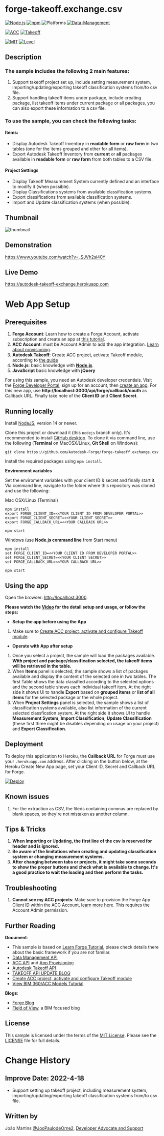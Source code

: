# forge-takeoff.exchange.csv

[![Node.js](https://img.shields.io/badge/Node.js-14.16-blue.svg)](https://nodejs.org/)
[![npm](https://img.shields.io/badge/npm-6.14-blue.svg)](https://www.npmjs.com/)
![Platforms](https://img.shields.io/badge/Web-Windows%20%7C%20MacOS%20%7C%20Linux-lightgray.svg)
[![Data-Management](https://img.shields.io/badge/Data%20Management-v1-green.svg)](http://developer.autodesk.com/)

[![ACC](https://img.shields.io/badge/ACC-v1-green.svg)](http://developer.autodesk.com/)
[![Takeoff](https://img.shields.io/badge/Takeoff-v1-green.svg)](http://developer.autodesk.com/)

[![MIT](https://img.shields.io/badge/License-MIT-blue.svg)](http://opensource.org/licenses/MIT)
[![Level](https://img.shields.io/badge/Level-Intermediate-blue.svg)](http://developer.autodesk.com/)

## Description
### The sample includes the following 2 main features:
1. Support takeoff project set up, include setting measurement system, importing/updating/exporting takeoff classification systems from/to csv file.
2. Support handling takeoff items under package, include creating package, list takeoff items under current package or all packages, you can also export these information to a csv file.

### To use the sample, you can check the following tasks:
#### Items:
- Display Autodesk Takeoff Inventory in **readable form** or **raw form** in two tables (one for the items grouped and other for all items).
- Export Autodesk Takeoff Inventory from **current** or **all** packages available in **readable form** or **raw form** from both tables to a CSV file.
#### Project Settings
- Display Takeoff Measurement System currently defined and an interface to modify it (when possible).
- Display Classifications systems from available classification systems.
- Export classifications from available classification systems.
- Import and Update classification systems (when possible).

## Thumbnail
![thumbnail](/thumbnail.png)

## Demonstration
https://www.youtube.com/watch?v=_SJVh2si40Y

## Live Demo
https://autodesk-takeoff-exchange.herokuapp.com

# Web App Setup

## Prerequisites

1. **Forge Account**: Learn how to create a Forge Account, activate subscription and create an app at [this tutorial](http://learnforge.autodesk.io/#/account/).
2. **ACC Account**: must be Account Admin to add the app integration. [Learn about provisioning](https://forge.autodesk.com/blog/bim-360-docs-provisioning-forge-apps).
3. **Autodesk Takeoff**: Create ACC project, activate Takeoff module, according to [the guide](https://knowledge.autodesk.com/support/takeoff/learn-explore/caas/CloudHelp/cloudhelp/ENU/Takeoff-GS/files/Getting-Started-Takeoff-html.html)
4. **Node.js**: basic knowledge with [**Node.js**](https://nodejs.org/en/).
5. **JavaScript** basic knowledge with **jQuery**

For using this sample, you need an Autodesk developer credentials. Visit the [Forge Developer Portal](https://developer.autodesk.com), sign up for an account, then [create an app](https://developer.autodesk.com/myapps/create). For this new app, use **http://localhost:3000/api/forge/callback/oauth** as Callback URL. Finally take note of the **Client ID** and **Client Secret**.

## Running locally

Install [NodeJS](https://nodejs.org), version 14 or newer.

Clone this project or download it (this `nodejs` branch only). It's recommended to install [GitHub desktop](https://desktop.github.com/). To clone it via command line, use the following (**Terminal** on MacOSX/Linux, **Git Shell** on Windows):

    git clone https://github.com/Autodesk-Forge/forge-takeoff.exchange.csv

Install the required packages using `npm install`.

**Environment variables**

Set the enviroment variables with your client ID & secret and finally start it. Via command line, navigate to the folder where this repository was cloned and use the following:

Mac OSX/Linux (Terminal)

    npm install
    export FORGE_CLIENT_ID=<<YOUR CLIENT ID FROM DEVELOPER PORTAL>>
    export FORGE_CLIENT_SECRET=<<YOUR CLIENT SECRET>>
    export FORGE_CALLBACK_URL=<<YOUR CALLBACK URL>>

    npm start

Windows (use **Node.js command line** from Start menu)

    npm install
    set FORGE_CLIENT_ID=<<YOUR CLIENT ID FROM DEVELOPER PORTAL>>
    set FORGE_CLIENT_SECRET=<<YOUR CLIENT SECRET>>
    set FORGE_CALLBACK_URL=<<YOUR CALLBACK URL>>

    npm start

## Using the app

Open the browser: [http://localhost:3000](http://localhost:3000).

**Please watch the [Video](https://www.youtube.com/watch?v=_SJVh2si40Y) for the detail setup and usage, or follow the steps:**

- **Setup the app before using the App**

1. Make sure to [Create ACC project, activate and configure Takeoff module](https://knowledge.autodesk.com/support/takeoff/learn-explore/caas/CloudHelp/cloudhelp/ENU/Takeoff-GS/files/Getting-Started-Takeoff-html.html).

- **Operate with App after setup**

1. Once you select a project, the sample will load the packages available. **With project and package/classification selected, the takeoff items will be retrieved in the table.**
2. When **Items** panel is selected, the sample shows a list of packages available and display the content of the selected one in two tables. The first Table shows the data classified according to the selected options and the second table shows each individual takeoff item. At the right side it shows UI to handle **Export** based on **grouped items** or **list of all items** for the selected package or the whole project.
3. When **Project Settings** panel is selected, the sample shows a list of classification systems available, also list information of the current selected classfication system. At the right side it shows UI to handle **Measurement System**, **Import Classification**, **Update Classification** (these first three might be disables depending on usage on your project) and **Export Classification**.

## Deployment
To deploy this application to Heroku, the **Callback URL** for Forge must use your `.herokuapp.com` address. After clicking on the button below, at the Heroku Create New App page, set your Client ID, Secret and Callback URL for Forge.

[![Deploy](https://www.herokucdn.com/deploy/button.svg)](https://heroku.com/deploy?template=https://github.com/Autodesk-Forge/forge-takeoff.exchange.csv)

## Known issues
1. For the extraction as CSV, the fileds containing commas are replaced by blank spaces, so they're not mistaken as another column.

## Tips & Tricks
1. **When Importing or Updating, the first line of the csv is reserved for header and is ignored.**
2. **Be aware of the limitations when creating and updating classification system or changing measurement systems.**
3. **After changing between tabs or projects, it might take some seconds to show the proper buttons and check what is available to change. It's a good practice to wait the loading and then perform the tasks.**

## Troubleshooting
1. **Cannot see my ACC projects**: Make sure to provision the Forge App Client ID within the ACC Account, [learn more here](https://forge.autodesk.com/blog/bim-360-docs-provisioning-forge-apps). This requires the Account Admin permission.

## Further Reading
**Document**:
- This sample is based on [Learn Forge Tutorial](https://github.com/Autodesk-Forge/learn.forge.viewhubmodels/tree/nodejs), please check details there about the basic framework if you are not familar.
- [Data Management API](https://developer.autodesk.com/en/docs/data/v2/overview/)
- [ACC API](https://developer.autodesk.com/en/docs/bim360/v1/overview/) and [App Provisioning](https://forge.autodesk.com/blog/bim-360-docs-provisioning-forge-apps)
- [Autodesk Takeoff API](https://forge.autodesk.com/en/docs/acc/v1/tutorials/takeoff/)
- [TAKEOFF API UPDATE BLOG](https://forge.autodesk.com/blog/takeoff-api-enhancement-write-access-settings-classifications-and-packages)
- [Create ACC project, activate and configure Takeoff module](https://knowledge.autodesk.com/support/takeoff/learn-explore/caas/CloudHelp/cloudhelp/ENU/Takeoff-GS/files/Getting-Started-Takeoff-html.html)
- [View BIM 360/ACC Models Tutorial](http://learnforge.autodesk.io/#/tutorials/viewhubmodels)

**Blogs**:
- [Forge Blog](https://forge.autodesk.com/blog/autodesk-takeoff-api)
- [Field of View](https://fieldofviewblog.wordpress.com/), a BIM focused blog

## License
This sample is licensed under the terms of the [MIT License](http://opensource.org/licenses/MIT). Please see the [LICENSE](LICENSE) file for full details.

# Change History
## Improve Date: 2022-4-18
- Support setting up takeoff project, including measurement system, importing/updating/exporting takeoff classification systems from/to csv file.

## Written by
João Martins [@JooPaulodeOrne2](http://twitter.com/JooPaulodeOrne2), [Developer Advocate and Support](http://forge.autodesk.com)
